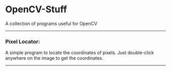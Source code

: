 # OpenCV-Stuff
A collection of programs useful for OpenCV

---

### Pixel Locator:
A simple program to locate the coordinates of pixels. Just double-click anywhere on the image to get the coordinates.

---

